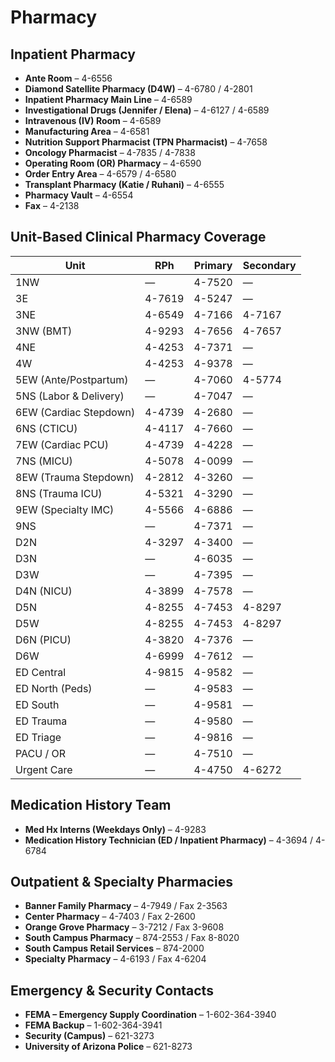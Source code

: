 # Pharmacy 


## Inpatient Pharmacy
- **Ante Room** – 4-6556  
- **Diamond Satellite Pharmacy (D4W)** – 4-6780 / 4-2801  
- **Inpatient Pharmacy Main Line** – 4-6589  
- **Investigational Drugs (Jennifer / Elena)** – 4-6127 / 4-6589  
- **Intravenous (IV) Room** – 4-6589  
- **Manufacturing Area** – 4-6581  
- **Nutrition Support Pharmacist (TPN Pharmacist)** – 4-7658  
- **Oncology Pharmacist** – 4-7835 / 4-7838  
- **Operating Room (OR) Pharmacy** – 4-6590  
- **Order Entry Area** – 4-6579 / 4-6580  
- **Transplant Pharmacy (Katie / Ruhani)** – 4-6555  
- **Pharmacy Vault** – 4-6554  
- **Fax** – 4-2138  



## Unit-Based Clinical Pharmacy Coverage

| Unit | RPh | Primary | Secondary |
|------|-----|---------|-----------|
| 1NW | — | 4-7520 | — |
| 3E | 4-7619 | 4-5247 | — |
| 3NE | 4-6549 | 4-7166 | 4-7167 |
| 3NW (BMT) | 4-9293 | 4-7656 | 4-7657 |
| 4NE | 4-4253 | 4-7371 | — |
| 4W | 4-4253 | 4-9378 | — |
| 5EW (Ante/Postpartum) | — | 4-7060 | 4-5774 |
| 5NS (Labor & Delivery) | — | 4-7047 | — |
| 6EW (Cardiac Stepdown) | 4-4739 | 4-2680 | — |
| 6NS (CTICU) | 4-4117 | 4-7660 | — |
| 7EW (Cardiac PCU) | 4-4739 | 4-4228 | — |
| 7NS (MICU) | 4-5078 | 4-0099 | — |
| 8EW (Trauma Stepdown) | 4-2812 | 4-3260 | — |
| 8NS (Trauma ICU) | 4-5321 | 4-3290 | — |
| 9EW (Specialty IMC) | 4-5566 | 4-6886 | — |
| 9NS | — | 4-7371 | — |
| D2N | 4-3297 | 4-3400 | — |
| D3N | — | 4-6035 | — |
| D3W | — | 4-7395 | — |
| D4N (NICU) | 4-3899 | 4-7578 | — |
| D5N | 4-8255 | 4-7453 | 4-8297 |
| D5W | 4-8255 | 4-7453 | 4-8297 |
| D6N (PICU) | 4-3820 | 4-7376 | — |
| D6W | 4-6999 | 4-7612 | — |
| ED Central | 4-9815 | 4-9582 | — |
| ED North (Peds) | — | 4-9583 | — |
| ED South | — | 4-9581 | — |
| ED Trauma | — | 4-9580 | — |
| ED Triage | — | 4-9816 | — |
| PACU / OR | — | 4-7510 | — |
| Urgent Care | — | 4-4750 | 4-6272 |



## Medication History Team
- **Med Hx Interns (Weekdays Only)** – 4-9283  
- **Medication History Technician (ED / Inpatient Pharmacy)** – 4-3694 / 4-6784  



## Outpatient & Specialty Pharmacies
- **Banner Family Pharmacy** – 4-7949 / Fax 2-3563  
- **Center Pharmacy** – 4-7403 / Fax 2-2600  
- **Orange Grove Pharmacy** – 3-7212 / Fax 3-9608  
- **South Campus Pharmacy** – 874-2553 / Fax 8-8020  
- **South Campus Retail Services** – 874-2000  
- **Specialty Pharmacy** – 4-6193 / Fax 4-6204  



## Emergency & Security Contacts
- **FEMA – Emergency Supply Coordination** – 1-602-364-3940  
- **FEMA Backup** – 1-602-364-3941  
- **Security (Campus)** – 621-3273  
- **University of Arizona Police** – 621-8273  

